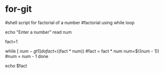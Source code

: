 # for-git
#shell script for factorial of a number
#factorial using while loop

echo "Enter a number"
read num

fact=1

while [ $num -gt 1 ]
do
  fact=$((fact * num))  #fact = fact * num
  num=$((num - 1))      #num = num - 1
done

echo $fact
